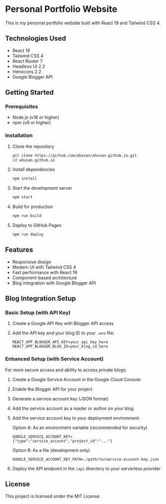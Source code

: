 # Personal Portfolio Website

This is my personal portfolio website built with React 19 and Tailwind CSS 4.

## Technologies Used

- React 19
- Tailwind CSS 4
- React Router 7
- Headless UI 2.2
- Heroicons 2.2
- Google Blogger API

## Getting Started

### Prerequisites

- Node.js (v18 or higher)
- npm (v9 or higher)

### Installation

1. Clone the repository

   ```bash
   git clone https://github.com/ahusan/ahusan.github.io.git
   cd ahusan.github.io
   ```

2. Install dependencies

   ```bash
   npm install
   ```

3. Start the development server

   ```bash
   npm start
   ```

4. Build for production

   ```bash
   npm run build
   ```

5. Deploy to GitHub Pages
   ```bash
   npm run deploy
   ```

## Features

- Responsive design
- Modern UI with Tailwind CSS 4
- Fast performance with React 19
- Component-based architecture
- Blog integration with Google Blogger API

## Blog Integration Setup

### Basic Setup (with API Key)

1. Create a Google API Key with Blogger API access
2. Add the API key and your blog ID to your `.env` file:

   ```
   REACT_APP_BLOGGER_API_KEY=your_api_key_here
   REACT_APP_BLOGGER_BLOG_ID=your_blog_id_here
   ```

### Enhanced Setup (with Service Account)

For more secure access and ability to access private blogs:

1. Create a Google Service Account in the Google Cloud Console
2. Enable the Blogger API for your project
3. Generate a service account key (JSON format)
4. Add the service account as a reader or author on your blog
5. Add the service account key to your deployment environment:

   Option A: As an environment variable (recommended for security)

   ```
   GOOGLE_SERVICE_ACCOUNT_KEY={"type":"service_account","project_id":"..."}
   ```

   Option B: As a file (development only)

   ```
   GOOGLE_SERVICE_ACCOUNT_KEY_PATH=./path/to/service-account-key.json
   ```

6. Deploy the API endpoint in the `/api` directory to your serverless provider

## License

This project is licensed under the MIT License.
